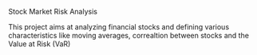 
Stock Market Risk Analysis

This project aims at analyzing financial stocks and defining various characteristics like moving averages, correaltion between stocks and the Value at Risk (VaR)
 
 
